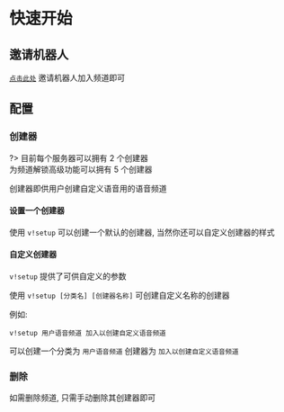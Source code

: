 # 快速开始

## 邀请机器人

[`点击此处`](https://www.kookapp.cn/app/oauth2/authorize?id=13851&permissions=51231800&client_id=Yc_D002vsARZTTzP&redirect_uri=&scope=bot) 
邀请机器人加入频道即可  

## 配置

### 创建器

?> 目前每个服务器可以拥有 2 个创建器  
    为频道解锁高级功能可以拥有 5 个创建器  

创建器即供用户创建自定义语音用的语音频道  

#### 设置一个创建器

使用 `v!setup` 可以创建一个默认的创建器, 当然你还可以自定义创建器的样式  

#### 自定义创建器

`v!setup` 提供了可供自定义的参数  

使用 `v!setup [分类名] [创建器名称]` 可创建自定义名称的创建器  

例如:  
```
v!setup 用户语音频道 加入以创建自定义语音频道
```
可以创建一个分类为 `用户语音频道` 创建器为 `加入以创建自定义语音频道`

### 删除

如需删除频道, 只需手动删除其创建器即可